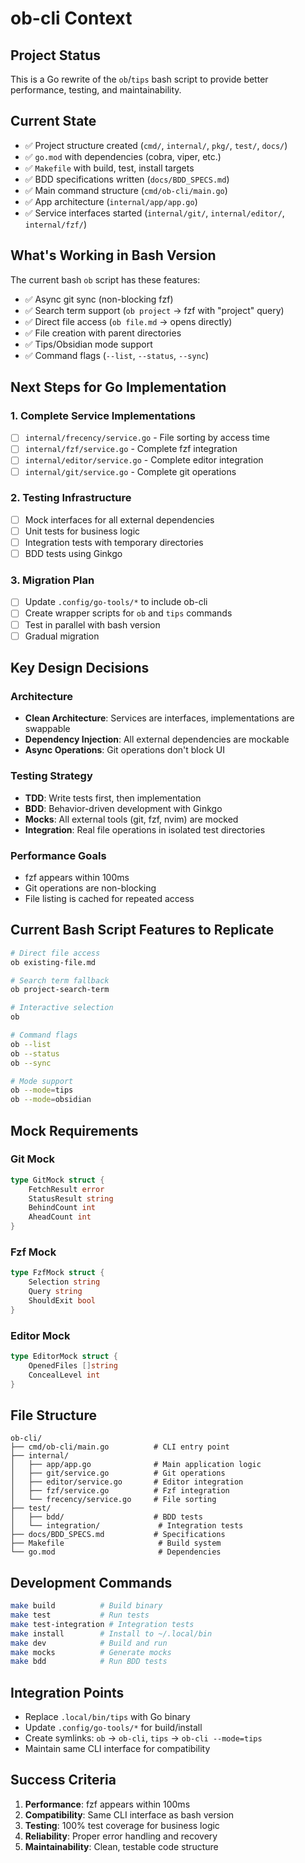 # ob-cli Context

## Project Status
This is a Go rewrite of the `ob`/`tips` bash script to provide better performance, testing, and maintainability.

## Current State
- ✅ Project structure created (`cmd/`, `internal/`, `pkg/`, `test/`, `docs/`)
- ✅ `go.mod` with dependencies (cobra, viper, etc.)
- ✅ `Makefile` with build, test, install targets
- ✅ BDD specifications written (`docs/BDD_SPECS.md`)
- ✅ Main command structure (`cmd/ob-cli/main.go`)
- ✅ App architecture (`internal/app/app.go`)
- ✅ Service interfaces started (`internal/git/`, `internal/editor/`, `internal/fzf/`)

## What's Working in Bash Version
The current bash `ob` script has these features:
- ✅ Async git sync (non-blocking fzf)
- ✅ Search term support (`ob project` → fzf with "project" query)
- ✅ Direct file access (`ob file.md` → opens directly)
- ✅ File creation with parent directories
- ✅ Tips/Obsidian mode support
- ✅ Command flags (`--list`, `--status`, `--sync`)

## Next Steps for Go Implementation

### 1. Complete Service Implementations
- [ ] `internal/frecency/service.go` - File sorting by access time
- [ ] `internal/fzf/service.go` - Complete fzf integration
- [ ] `internal/editor/service.go` - Complete editor integration
- [ ] `internal/git/service.go` - Complete git operations

### 2. Testing Infrastructure
- [ ] Mock interfaces for all external dependencies
- [ ] Unit tests for business logic
- [ ] Integration tests with temporary directories
- [ ] BDD tests using Ginkgo

### 3. Migration Plan
- [ ] Update `.config/go-tools/*` to include ob-cli
- [ ] Create wrapper scripts for `ob` and `tips` commands
- [ ] Test in parallel with bash version
- [ ] Gradual migration

## Key Design Decisions

### Architecture
- **Clean Architecture**: Services are interfaces, implementations are swappable
- **Dependency Injection**: All external dependencies are mockable
- **Async Operations**: Git operations don't block UI

### Testing Strategy
- **TDD**: Write tests first, then implementation
- **BDD**: Behavior-driven development with Ginkgo
- **Mocks**: All external tools (git, fzf, nvim) are mocked
- **Integration**: Real file operations in isolated test directories

### Performance Goals
- fzf appears within 100ms
- Git operations are non-blocking
- File listing is cached for repeated access

## Current Bash Script Features to Replicate

```bash
# Direct file access
ob existing-file.md

# Search term fallback
ob project-search-term

# Interactive selection
ob

# Command flags
ob --list
ob --status  
ob --sync

# Mode support
ob --mode=tips
ob --mode=obsidian
```

## Mock Requirements

### Git Mock
```go
type GitMock struct {
    FetchResult error
    StatusResult string
    BehindCount int
    AheadCount int
}
```

### Fzf Mock
```go
type FzfMock struct {
    Selection string
    Query string
    ShouldExit bool
}
```

### Editor Mock
```go
type EditorMock struct {
    OpenedFiles []string
    ConcealLevel int
}
```

## File Structure
```
ob-cli/
├── cmd/ob-cli/main.go          # CLI entry point
├── internal/
│   ├── app/app.go              # Main application logic
│   ├── git/service.go          # Git operations
│   ├── editor/service.go       # Editor integration
│   ├── fzf/service.go          # Fzf integration
│   └── frecency/service.go     # File sorting
├── test/
│   ├── bdd/                    # BDD tests
│   └── integration/             # Integration tests
├── docs/BDD_SPECS.md           # Specifications
├── Makefile                     # Build system
└── go.mod                       # Dependencies
```

## Development Commands
```bash
make build          # Build binary
make test           # Run tests
make test-integration # Integration tests
make install        # Install to ~/.local/bin
make dev            # Build and run
make mocks          # Generate mocks
make bdd            # Run BDD tests
```

## Integration Points
- Replace `.local/bin/tips` with Go binary
- Update `.config/go-tools/*` for build/install
- Create symlinks: `ob` → `ob-cli`, `tips` → `ob-cli --mode=tips`
- Maintain same CLI interface for compatibility

## Success Criteria
1. **Performance**: fzf appears within 100ms
2. **Compatibility**: Same CLI interface as bash version
3. **Testing**: 100% test coverage for business logic
4. **Reliability**: Proper error handling and recovery
5. **Maintainability**: Clean, testable code structure
